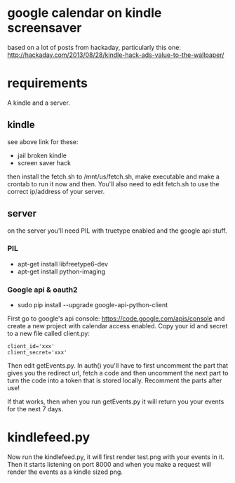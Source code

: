 # google calendar on kindle screensaver

based on a lot of posts from hackaday, particularly this one: http://hackaday.com/2013/08/28/kindle-hack-ads-value-to-the-wallpaper/

# requirements

A kindle and a server.

## kindle

see above link for these:

* jail broken kindle
* screen saver hack 

then install the fetch.sh to /mnt/us/fetch.sh, make executable and make a crontab to run it now and then. You'll also need to edit fetch.sh to use the correct ip/address of your server.

## server

on the server you'll need PIL with truetype enabled and the google api stuff.

### PIL

* apt-get install libfreetype6-dev
* apt-get install python-imaging

### Google api & oauth2

* sudo pip install --upgrade google-api-python-client

First go to google's api console: https://code.google.com/apis/console and create a new project with calendar access enabled. Copy your id and secret to a new file called client.py:

    client_id='xxx'
    client_secret='xxx'

Then edit getEvents.py. In auth() you'll have to first uncomment the part that gives you the redirect url, fetch a code and then uncomment the next part to turn the code into a token that is stored locally. Recomment the parts after use!

If that works, then when you run getEvents.py it will return you your events for the next 7 days.

# kindlefeed.py

Now run the kindlefeed.py, it will first render test.png with your events in it. Then it starts listening on port 8000 and when you make a request will render the events as a kindle sized png.
